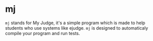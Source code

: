 [ SPDX-FileCopyrightText: 2024 Trofim Andreevich Fedoseev ]: #
[ SPDX-License-Identifier: Zlib ]: #


# mj

`mj` stands for My Judge, it's a simple program which is made to help
students who use systems like ejudge. `mj` is designed to automaticaly
compile your program and run tests.





